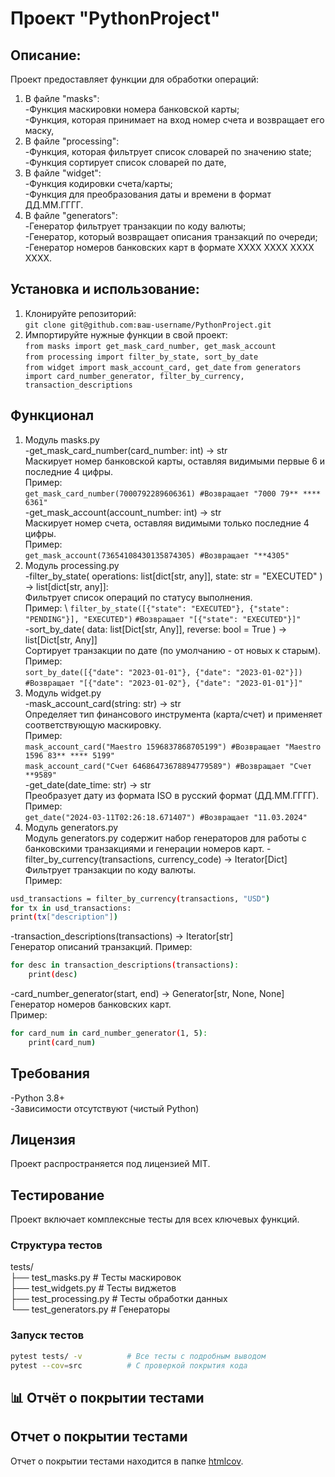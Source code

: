 # Проект "PythonProject"

## Описание:

Проект предоставляет функции для обработки операций:
1. В файле "masks":\
-Функция маскировки номера банковской карты;\
-Функция, которая принимает на вход номер счета и возвращает его маску,
2. В файле "processing":\
-Функция, которая фильтрует список словарей по значению state;\
-Функция сортирует список словарей по дате,
3. В файле "widget":\
-Функция кодировки счета/карты;\
-Функция для преобразования даты и времени в формат ДД.ММ.ГГГГ.
4. В файле "generators":\
-Генератор фильтрует транзакции по коду валюты;\
-Генератор, который возвращает описания транзакций по очереди;\
-Генератор номеров банковских карт в формате XXXX XXXX XXXX XXXX.


## Установка и использование:
1. Клонируйте репозиторий:\
```git clone git@github.com:ваш-username/PythonProject.git```
2. Импортируйте нужные функции в свой проект:\
```from masks import get_mask_card_number, get_mask_account```\
```from processing import filter_by_state, sort_by_date```\
```from widget import mask_account_card, get_date```
```from generators import card_number_generator, filter_by_currency, transaction_descriptions```


## Функционал

1. Модуль masks.py \
-get_mask_card_number(card_number: int) -> str \
Маскирует номер банковской карты, оставляя видимыми первые 6 и последние 4 цифры.\
Пример: \
```get_mask_card_number(7000792289606361) #Возвращает "7000 79** **** 6361"```\
-get_mask_account(account_number: int) -> str \
Маскирует номер счета, оставляя видимыми только последние 4 цифры.\
Пример: \
```get_mask_account(73654108430135874305) #Возвращает "**4305"```
2. Модуль processing.py\
-filter_by_state(
        operations: list[dict[str, any]],
        state: str = "EXECUTED"
) -> list[dict[str, any]]: \
Фильтрует список операций по статусу выполнения. \
Пример: \ 
```filter_by_state([{"state": "EXECUTED"}, {"state": "PENDING"}], "EXECUTED")```
```#Возвращает "[{"state": "EXECUTED"}]"```\
-sort_by_date(
    data: list[Dict[str, Any]],
    reverse: bool = True
) -> list[Dict[str, Any]] \
Сортирует транзакции по дате (по умолчанию - от новых к старым). \
Пример: \
```sort_by_date([{"date": "2023-01-01"}, {"date": "2023-01-02"}])```
```#Возвращает "[{"date": "2023-01-02"}, {"date": "2023-01-01"}]"```
3. Модуль widget.py \
-mask_account_card(string: str) -> str \
Определяет тип финансового инструмента (карта/счет) и применяет соответствующую маскировку. \
Пример: \
```mask_account_card("Maestro 1596837868705199") #Возвращает "Maestro 1596 83** **** 5199" ``` \
```mask_account_card("Счет 64686473678894779589") #Возвращает "Счет **9589"``` \
-get_date(date_time: str) -> str \
Преобразует дату из формата ISO в русский формат (ДД.ММ.ГГГГ). \
Пример: \
```get_date("2024-03-11T02:26:18.671407") #Возвращает "11.03.2024"```
4. Модуль generators.py \
Модуль generators.py содержит набор генераторов для работы с банковскими транзакциями и генерации номеров карт.
-filter_by_currency(transactions, currency_code) -> Iterator[Dict] \
Фильтрует транзакции по коду валюты. \
Пример: 
```bash
usd_transactions = filter_by_currency(transactions, "USD") 
for tx in usd_transactions:
print(tx["description"]) 
```
-transaction_descriptions(transactions) -> Iterator[str] \
Генератор описаний транзакций.
Пример: 
```bash
for desc in transaction_descriptions(transactions):
    print(desc)
```
-card_number_generator(start, end) -> Generator[str, None, None] \
Генератор номеров банковских карт. \
Пример: 
```bash
for card_num in card_number_generator(1, 5):
    print(card_num)
```

## Требования
-Python 3.8+ \
-Зависимости отсутствуют (чистый Python)

## Лицензия
Проект распространяется под лицензией MIT.

##  Тестирование

Проект включает комплексные тесты для всех ключевых функций. 

### Структура тестов
tests/ \
├── test_masks.py # Тесты маскировок \
├── test_widgets.py # Тесты виджетов \
├── test_processing.py # Тесты обработки данных \
└── test_generators.py # Генераторы 

### Запуск тестов

```bash
pytest tests/ -v          # Все тесты с подробным выводом
pytest --cov=src          # С проверкой покрытия кода
```

## 📊 Отчёт о покрытии тестами

## Отчет о покрытии тестами
Отчет о покрытии тестами находится в папке [htmlcov](./htmlcov/index.html).

